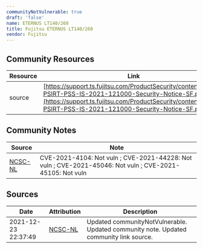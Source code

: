 ```yaml
---
communityNotVulnerable: true
draft: 'false'
name: ETERNUS LT140/260
title: Fujitsu ETERNUS LT140/260
vendor: Fujitsu
---
```



## Community Resources
| Resource | Link |
| --- | --- |
| source | [https://support.ts.fujitsu.com/ProductSecurity/content/Fujitsu-PSIRT-PSS-IS-2021-121000-Security-Notice-SF.pdf](https://support.ts.fujitsu.com/ProductSecurity/content/Fujitsu-PSIRT-PSS-IS-2021-121000-Security-Notice-SF.pdf) |

## Community Notes
| Source | Note |
| --- | --- |
| [NCSC-NL](https://github.com/NCSC-NL/log4shell/blob/main/software/README.md) | CVE-2021-4104: Not vuln ; CVE-2021-44228: Not vuln ; CVE-2021-45046: Not vuln ; CVE-2021-45105: Not vuln </ul> |

## Sources
| Date | Attribution | Description |
| --- | --- | --- |
| 2021-12-23 22:37:49 | [NCSC-NL](https://github.com/NCSC-NL/log4shell/blob/main/software/README.md) | Updated communityNotVulnerable. Updated community note. Updated community link source.  |
